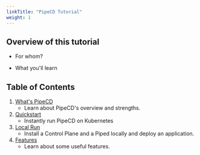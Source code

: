 ```yaml
---
linkTitle: "PipeCD Tutorial"
weight: 1
---
```



## Overview of this tutorial

- For whom?

- What you'll learn

## Table of Contents

1. [What's PipeCD](./10-whats-pipecd/)
   - Learn about PipeCD's overview and strengths.
2. [Quickstart](./20-quickstart/)
   - Instantly run PipeCD on Kubernetes
3. [Local Run](./30-local-run/)
   - Install a Control Plane and a Piped locally and deploy an application.
4. [Features](./40-features/)
   - Learn about some useful features.